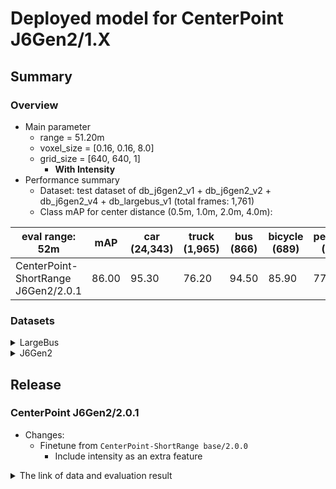 # Deployed model for CenterPoint J6Gen2/1.X
## Summary

### Overview
- Main parameter
  - range = 51.20m
  - voxel_size = [0.16, 0.16, 8.0]
  - grid_size = [640, 640, 1]
	- **With Intensity**
- Performance summary
  - Dataset: test dataset of db_j6gen2_v1 + db_j6gen2_v2 + db_j6gen2_v4 + db_largebus_v1 (total frames: 1,761)
  - Class mAP for center distance (0.5m, 1.0m, 2.0m, 4.0m):

| eval range: 52m         | mAP  | car <br> (24,343) | truck <br> (1,965) | bus <br> (866) | bicycle <br> (689) | pedestrian <br> (6,333) |
| ---------------------    | ---- | ----------------- | ------------------- | ---------------- | ----------------- | ---------------- |
| CenterPoint-ShortRange J6Gen2/2.0.1 | 86.00 | 95.30            | 76.20               | 94.50         | 85.90                 | 77.90            |


### Datasets

<details>
<summary> LargeBus </summary>

- Test datases: db_largebus_v1 (total frames: 604)

| eval range: 52m         | mAP  | car <br> (6,232)     | truck <br> (675) | bus <br> (43) | bicycle <br> (463) | pedestrian <br> (2,129) |
| -------------------------| ---- | -------------------- | ------------------- | ---------------- | -------------------- | ------------------------ |
| CenterPoint-ShortRange J6Gen2/2.0     | 87.70   | 95.10   | 86.40   | 98.30 |   81.4  | 77.20 |

</details>

<details>
<summary> J6Gen2 </summary>

- Test datases: db_j6gen2_v1 + db_j6gen2_v2 + db_j6gen2_v4 (total frames: 1,157)

| eval range: 52m         | mAP  | car <br> (18,111)     | truck <br> (1,290) | bus <br> (823) | bicycle <br> (226) | pedestrian <br> (4,204) |
| -------------------------| ---- | -------------------- | ------------------- | ---------------- | -------------------- | ------------------------ |
| CenterPoint-ShortRange J6Gen2/2.0     | 87.00   | 95.30   | 71.00   | 94.30 |   96.00  | 78.20 |

</details>

## Release

### CenterPoint J6Gen2/2.0.1
- Changes:
  - Finetune from `CenterPoint-ShortRange base/2.0.0`
	- Include intensity as an extra feature

<details>
<summary> The link of data and evaluation result </summary>

- Model
  - Training dataset: DB J6 Gen2 v1.0 + DB J6 Gen2 v2.0 + DB J6 Gen2 V4.0 + DB LargeBus v1.0 (total frames: 20,777)
  - [Config file path](https://github.com/tier4/AWML/blob/b1f498a6802f68c36a1d02b9780f72e25a413ee3/autoware_ml/configs/detection3d/dataset/t4dataset/gen2_base.py)
  - Deployed onnx model and ROS parameter files [[WebAuto (for internal)]](https://evaluation.tier4.jp/evaluation/mlpackages/7156b453-2861-4ae9-b135-e24e48cc9029/releases/2ea64514-ad8b-4943-830f-5bd570988828?project_id=zWhWRzei)
  - Deployed onnx and ROS parameter files [[model-zoo]]
    - [detection_class_remapper.param.yaml](https://download.autoware-ml-model-zoo.tier4.jp/autoware-ml/models/centerpoint/centerpoint/j6gen2/v2.0.1/detection_class_remapper.param.yaml)
    - [centerpoint_ml_package.param.yaml](https://download.autoware-ml-model-zoo.tier4.jp/autoware-ml/models/centerpoint/centerpoint/j6gen2/v2.0.1/centerpoint_ml_package.param.yaml)
    - [deploy_metadata.yaml](https://download.autoware-ml-model-zoo.tier4.jp/autoware-ml/models/centerpoint/centerpoint/j6gen2/v2.0.1/deploy_metadata.yaml)
    - [pts_voxel_encoder_centerpoint.onnx](https://download.autoware-ml-model-zoo.tier4.jp/autoware-ml/models/centerpoint/centerpoint/j6gen2/v2.0.1/pts_voxel_encoder.onnx)
    - [pts_backbone_neck_head_centerpoint.onnx](https://download.autoware-ml-model-zoo.tier4.jp/autoware-ml/models/centerpoint/centerpoint/j6gen2/v2.0.1/pts_backbone_neck_head.onnx)
  - Training results [[Google drive (for internal)]](https://drive.google.com/drive/folders/1x2LUu1hyoeroOdRtTxAPQsKLXDi2TuAc?usp=drive_link)
  - Training results [model-zoo]
    - [logs.zip](https://download.autoware-ml-model-zoo.tier4.jp/autoware-ml/models/centerpoint/centerpoint/j6gen2/v2.0.1/logs.zip)
    - [checkpoint_best.pth](https://download.autoware-ml-model-zoo.tier4.jp/autoware-ml/models/centerpoint/centerpoint/j6gen2/v2.0.1/best_NuScenes_metric_T4Metric_mAP_epoch_28.pth)
    - [config.py](https://download.autoware-ml-model-zoo.tier4.jp/autoware-ml/models/centerpoint/centerpoint/j6gen2/v2.0.1/second_secfpn_4xb16_121m_j6gen2.py)
  - Train time: NVIDIA H100 80GB * 4 * 30 epochs = 12 hours
  - Batch size: 4*16 = 64

- Evaluation
  - db_j6gen2_v1 + db_j6gen2_v2 + db_j6gen2_v4 + + db_largebus_v1 (total frames: 1,761):
  - Total mAP (eval range = 52m): 0.86

| class_name | Count    | mAP    | AP@0.5m | AP@1.0m | AP@2.0m | AP@4.0m |
| -----------| -------  | ------ | ------- | ------- | ------- | ------- |
| car        |  24,343  | 95.3   | 91.4      | 96.3  | 96.7    | 96.8    |
| truck      |   1,965  | 76.2   | 67.1      | 76.9  | 79.5    | 81.3    |
| bus        |     866  | 94.5   | 90.9      | 92.7  | 97.2    | 97.3    |
| bicycle    |     689  | 85.9   | 82.9      | 87.0  | 87.0    | 87.0    |
| pedestrian |   6,333  | 77.9   | 76.0      | 77.2  | 78.3    | 80.1    |

- db_largebus_v1 (total frames: 604):
  - Total mAP (eval range = 52m): 0.877

| class_name | Count    | mAP    | AP@0.5m | AP@1.0m | AP@2.0m | AP@4.0m |
| -----------| -------  | -----  | ------- | ------- | ------- | ------- |
| car        |  6,232   | 95.1 | 91.1    | 95.8    | 96.8    | 96.9    |
| truck      |    675   | 86.4 | 77.9    | 87.2    | 90.2    | 90.4    |
| bus        |     43   | 98.3 | 94.9    | 99.4    | 99.4    | 99.4    |
| bicycle    |    463   | 81.4 | 78.3    | 82.1    | 82.1    | 83.0    |
| pedestrian |  2,129   | 77.2 | 74.8    | 76.6    | 77.9    | 79.6    |

- db_j6gen2_v1 + db_j6gen2_v2 + db_j6gen2_v2 (total frames: 1,157):
  - Total mAP (eval range = 52m): 0.87

| class_name  | Count   | mAP  | AP@0.5m | AP@1.0m | AP@2.0m | AP@4.0m |
| ----------  | ------  | ---- | ------- | ------- | ------- | ------- |
| car         | 18,111  | 95.3 | 91.5    | 96.3    | 96.7    | 96.8    |
| truck       |  1,290  | 71.0 | 61.9    | 71.7    | 74.1    | 76.4    |
| bus         |    823  | 94.3 | 90.3    | 92.5    | 97.2    | 97.2    |
| bicycle     |    226  | 96.0 | 95.1    | 96.3    | 96.3    | 96.3    |
| pedestrian  |  4,204  | 78.2 | 76.5    | 77.3    | 78.6    | 80.3    |

</details>
